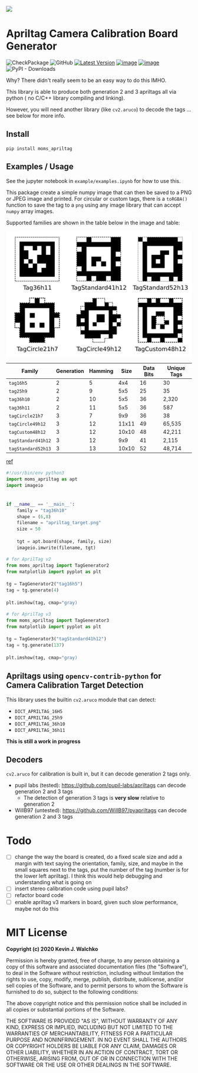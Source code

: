 ![](https://github.com/MomsFriendlyRobotCompany/moms_apriltag/blob/master/example/apriltag_target.png?raw=true)

# Apriltag Camera Calibration Board Generator
![CheckPackage](https://github.com/MomsFriendlyRobotCompany/moms_apriltag/workflows/CheckPackage/badge.svg)
![GitHub](https://img.shields.io/github/license/MomsFriendlyRobotCompany/moms_apriltag)
[![Latest Version](https://img.shields.io/pypi/v/moms_apriltag.svg)](https://pypi.python.org/pypi/moms_apriltag/)
[![image](https://img.shields.io/pypi/pyversions/moms_apriltag.svg)](https://pypi.python.org/pypi/moms_apriltag)
[![image](https://img.shields.io/pypi/format/moms_apriltag.svg)](https://pypi.python.org/pypi/moms_apriltag)
![PyPI - Downloads](https://img.shields.io/pypi/dm/moms_apriltag?color=aqua)

Why? There didn't really seem to be an easy way to do this IMHO.

This library is able to produce both generation 2 and 3 apriltags all via python (
no C/C++ library compiling and linking).

However, you will need another library (like `cv2.aruco`) to decode the tags ... see below for more info.

## Install

```
pip install moms_apriltag
```

## Examples / Usage

See the jupyter notebook in `example/examples.ipynb` for how to use this.

This package create a simple numpy image that can then be saved
to a PNG or JPEG image and printed. For circular or custom tags,
there is a `toRGBA()` function to save the tag to a `png` using
any image library that can accept `numpy` array images.

Supported families are shown in the table below in the image and table:

![](pics/apriltag_formats.png)

| Family    | Generation | Hamming | Size | Data Bits | Unique Tags |
|-----------|------------|---------|------|-----------|-------------|
| `tag16h5` | 2          | 5       | 4x4  | 16        | 30
| `tag25h9` | 2          | 9       | 5x5  | 25        | 35
| `tag36h10`| 2          | 10      | 5x5  | 36        | 2,320
| `tag36h11`| 2          | 11      | 5x5  | 36        | 587
| `tagCircle21h7`| 3     | 7       | 9x9  | 36        | 38
| `tagCircle49h12`| 3    | 12      | 11x11| 49        | 65,535
| `tagCustom48h12`| 3    | 12      | 10x10| 48        | 42,211
| `tagStandard41h12`| 3  | 12      | 9x9  | 41        | 2,115
| `tagStandard52h13`| 3  | 13      | 10x10| 52        | 48,714

[ref](https://optitag.io/blogs/news/designing-your-perfect-apriltag)

```python
#!/usr/bin/env python3
import moms_apriltag as apt
import imageio


if __name__ == '__main__':
    family = "tag36h10"
    shape = (6,8)
    filename = "apriltag_target.png"
    size = 50

    tgt = apt.board(shape, family, size)
    imageio.imwrite(filename, tgt)
```

```python
# for AprilTag v2
from moms_apriltag import TagGenerator2
from matplotlib import pyplot as plt

tg = TagGenerator2("tag16h5")
tag = tg.generate(4)

plt.imshow(tag, cmap="gray)
```

```python
# for AprilTag v3
from moms_apriltag import TagGenerator3
from matplotlib import pyplot as plt

tg = TagGenerator3("tagStandard41h12")
tag = tg.generate(137)

plt.imshow(tag, cmap="gray)
```
## Apriltags using `opencv-contrib-python` for Camera Calibration Target Detection

This library uses the builtin `cv2.aruco` module that can detect:

- `DICT_APRILTAG_16H5`
- `DICT_APRILTAG_25h9`
- `DICT_APRILTAG_36h10`
- `DICT_APRILTAG_36h11`

**This is still a work in progress**

## Decoders

`cv2.aruco` for calibration is built in, but it can decode generation 2 tags only.

- pupil labs (tested): https://github.com/pupil-labs/apriltags can decode generation 2 and 3 tags
    - The detection of generation 3 tags is **very slow** relative to generation 2
- WillB97 (untested): https://github.com/WillB97/pyapriltags can decode generation 2 and 3 tags

# Todo

- [ ] change the way the board is created, do a fixed scale size and add a margin with
      text saying the orientation, family, size, and maybe in the small squares next to
      the tags, put the number of the tag (number is for the lower left apriltag). I think
      this would help debugging and understanding what is going on
- [ ] insert stereo calibration code using pupil labs?
- [ ] refactor board code
- [ ] enable apriltag v3 markers in board, given such slow performance, maybe not do this

# MIT License

**Copyright (c) 2020 Kevin J. Walchko**

Permission is hereby granted, free of charge, to any person obtaining a copy
of this software and associated documentation files (the "Software"), to deal
in the Software without restriction, including without limitation the rights
to use, copy, modify, merge, publish, distribute, sublicense, and/or sell
copies of the Software, and to permit persons to whom the Software is
furnished to do so, subject to the following conditions:

The above copyright notice and this permission notice shall be included in all
copies or substantial portions of the Software.

THE SOFTWARE IS PROVIDED "AS IS", WITHOUT WARRANTY OF ANY KIND, EXPRESS OR
IMPLIED, INCLUDING BUT NOT LIMITED TO THE WARRANTIES OF MERCHANTABILITY,
FITNESS FOR A PARTICULAR PURPOSE AND NONINFRINGEMENT. IN NO EVENT SHALL THE
AUTHORS OR COPYRIGHT HOLDERS BE LIABLE FOR ANY CLAIM, DAMAGES OR OTHER
LIABILITY, WHETHER IN AN ACTION OF CONTRACT, TORT OR OTHERWISE, ARISING FROM,
OUT OF OR IN CONNECTION WITH THE SOFTWARE OR THE USE OR OTHER DEALINGS IN THE
SOFTWARE.
